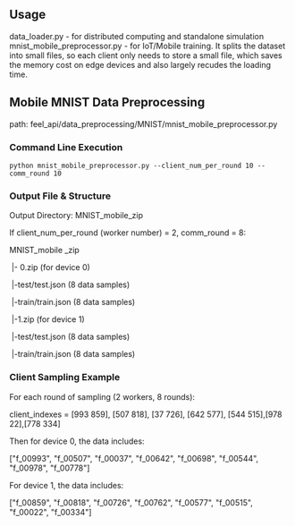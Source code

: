 ## Usage
data_loader.py - for distributed computing and standalone simulation
mnist_mobile_preprocessor.py - for IoT/Mobile training. It splits the dataset into small files, so each client only needs to store a small file, which saves the memory cost on edge devices and also largely recudes the loading time.


## Mobile MNIST Data Preprocessing



path: feel_api/data_preprocessing/MNIST/mnist_mobile_preprocessor.py



### Command Line Execution

`python mnist_mobile_preprocessor.py --client_num_per_round 10 --comm_round 10`



### Output File & Structure

Output Directory: MNIST_mobile_zip

If client_num_per_round (worker number) = 2, comm_round = 8:

MNIST_mobile _zip

​							|- 0.zip (for device 0)

​									|-test/test.json  (8 data samples)

​									|-train/train.json (8 data samples)

​							|-1.zip (for device 1)

​									|-test/test.json  (8 data samples)

​									|-train/train.json (8 data samples)

### Client Sampling Example

For each round of sampling (2 workers, 8 rounds):

client_indexes = [993 859], [507 818], [37 726], [642 577], [544 515],[978 22],[778 334]

Then for device 0, the data includes:

["f_00993", "f_00507", "f_00037", "f_00642", "f_00698", "f_00544", "f_00978", "f_00778"]

For device 1, the data includes:

["f_00859", "f_00818", "f_00726", "f_00762", "f_00577", "f_00515", "f_00022", "f_00334"]
